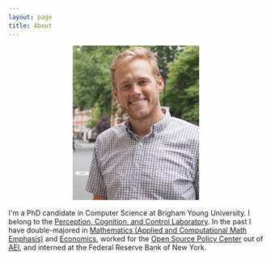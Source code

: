 ```yaml
---
layout: page
title: About
---
```


<div align="center"> <img src="/media/pictures/profile.jpg" width="250" /> </div>


I'm a PhD candidate in Computer Science at Brigham Young University. I belong to the [Perception, Cognition, and Control Laboratory](https://pcc.cs.byu.edu/). In the past I have double-majored in [Mathematics (Applied and Computational Math Emphasis)](http://acme.byu.edu/) and [Economics](https://economics.byu.edu/), worked for the [Open Source Policy Center](www.ospc.org) out of [AEI](https://www.aei.org/), and interned at the Federal Reserve Bank of New York.
